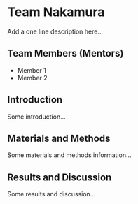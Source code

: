 # Team Nakamura
Add a one line description here...

## Team Members (Mentors)
- Member 1
- Member 2

## Introduction
Some introduction...

## Materials and Methods
Some materials and methods information...

## Results and Discussion
Some results and discussion...
